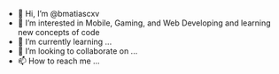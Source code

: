 - 👋 Hi, I’m @bmatiascxv
- 👀 I’m interested in Mobile, Gaming, and Web Developing and learning new concepts of code
- 🌱 I’m currently learning ...
- 💞️ I’m looking to collaborate on ...
- 📫 How to reach me ...

<!---
bmatiascxv/bmatiascxv is a ✨ special ✨ repository because its `README.md` (this file) appears on your GitHub profile.
You can click the Preview link to take a look at your changes.
--->
